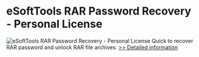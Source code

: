 # eSoftTools RAR Password Recovery - Personal License
![eSoftTools RAR Password Recovery - Personal License](https://mycommerce.akamaized.net/api/pimages/P300975851/BIG/300975851.PNG)
Quick to recover RAR password and unlock RAR file archives.
[>> Detailed information](https://secure.shareit.com/shareit/product.html?productid=300975851&affiliateid=200057808)